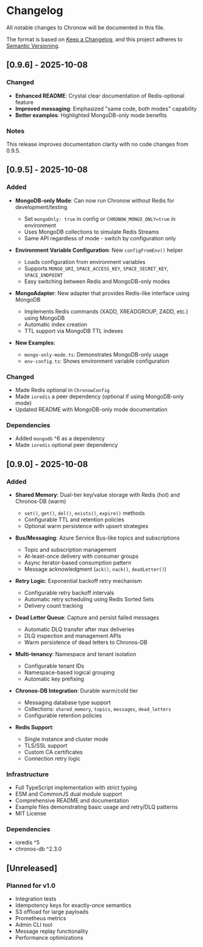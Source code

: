 # Changelog

All notable changes to Chronow will be documented in this file.

The format is based on [Keep a Changelog](https://keepachangelog.com/en/1.0.0/),
and this project adheres to [Semantic Versioning](https://semver.org/spec/v2.0.0.html).

## [0.9.6] - 2025-10-08

### Changed

- **Enhanced README**: Crystal clear documentation of Redis-optional feature
- **Improved messaging**: Emphasized "same code, both modes" capability
- **Better examples**: Highlighted MongoDB-only mode benefits

### Notes

This release improves documentation clarity with no code changes from 0.9.5.

## [0.9.5] - 2025-10-08

### Added

- **MongoDB-only Mode**: Can now run Chronow without Redis for development/testing
  - Set `mongoOnly: true` in config or `CHRONOW_MONGO_ONLY=true` in environment
  - Uses MongoDB collections to simulate Redis Streams
  - Same API regardless of mode - switch by configuration only
  
- **Environment Variable Configuration**: New `configFromEnv()` helper
  - Loads configuration from environment variables
  - Supports `MONGO_URI`, `SPACE_ACCESS_KEY`, `SPACE_SECRET_KEY`, `SPACE_ENDPOINT`
  - Easy switching between Redis and MongoDB-only modes

- **MongoAdapter**: New adapter that provides Redis-like interface using MongoDB
  - Implements Redis commands (XADD, XREADGROUP, ZADD, etc.) using MongoDB
  - Automatic index creation
  - TTL support via MongoDB TTL indexes

- **New Examples**:
  - `mongo-only-mode.ts`: Demonstrates MongoDB-only usage
  - `env-config.ts`: Shows environment variable configuration

### Changed

- Made Redis optional in `ChronowConfig`
- Made `ioredis` a peer dependency (optional if using MongoDB-only mode)
- Updated README with MongoDB-only mode documentation

### Dependencies

- Added `mongodb` ^6 as a dependency
- Made `ioredis` optional peer dependency

## [0.9.0] - 2025-10-08

### Added

- **Shared Memory**: Dual-tier key/value storage with Redis (hot) and Chronos-DB (warm)
  - `set()`, `get()`, `del()`, `exists()`, `expire()` methods
  - Configurable TTL and retention policies
  - Optional warm persistence with upsert strategies

- **Bus/Messaging**: Azure Service Bus-like topics and subscriptions
  - Topic and subscription management
  - At-least-once delivery with consumer groups
  - Async iterator-based consumption pattern
  - Message acknowledgment (`ack()`, `nack()`, `deadLetter()`)

- **Retry Logic**: Exponential backoff retry mechanism
  - Configurable retry backoff intervals
  - Automatic retry scheduling using Redis Sorted Sets
  - Delivery count tracking

- **Dead Letter Queue**: Capture and persist failed messages
  - Automatic DLQ transfer after max deliveries
  - DLQ inspection and management APIs
  - Warm persistence of dead letters to Chronos-DB

- **Multi-tenancy**: Namespace and tenant isolation
  - Configurable tenant IDs
  - Namespace-based logical grouping
  - Automatic key prefixing

- **Chronos-DB Integration**: Durable warm/cold tier
  - Messaging database type support
  - Collections: `shared_memory`, `topics`, `messages`, `dead_letters`
  - Configurable retention policies

- **Redis Support**:
  - Single instance and cluster mode
  - TLS/SSL support
  - Custom CA certificates
  - Connection retry logic

### Infrastructure

- Full TypeScript implementation with strict typing
- ESM and CommonJS dual module support
- Comprehensive README and documentation
- Example files demonstrating basic usage and retry/DLQ patterns
- MIT License

### Dependencies

- ioredis ^5
- chronos-db ^2.3.0

## [Unreleased]

### Planned for v1.0

- Integration tests
- Idempotency keys for exactly-once semantics
- S3 offload for large payloads
- Prometheus metrics
- Admin CLI tool
- Message replay functionality
- Performance optimizations

